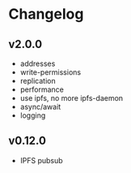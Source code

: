 # Changelog

## v2.0.0
- addresses
- write-permissions
- replication
- performance
- use ipfs, no more ipfs-daemon
- async/await
- logging

## v0.12.0
- IPFS pubsub
